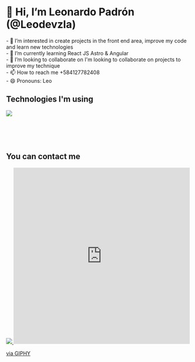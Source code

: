 <h1>👋 Hi, I’m Leonardo Padrón (@Leodevzla)</h1>
- 👀 I’m interested in create projects in the front end area, improve my code and learn new technologies <br>
- 🌱 I’m currently learning React JS Astro & Angular<br>
- 💞️ I’m looking to collaborate on I'm looking to collaborate on projects to improve my technique<br>
- 📫 How to reach me +584127782408<br>
- 😄 Pronouns: Leo<br>
<h2>Technologies I'm using</h2>
<img src="https://skillicons.dev/icons?i=html,css,js,astro,git,react,angular,figma,wordpress,elementor,wasm)](https://skillicons.dev">
<br>
<br>
<br>
<br>
<br>

<h2>You can contact me</h2>
<a href="https://www.linkedin.com/in/leonardo-padron/" target="_blank">
<img src="https://skillicons.dev/icons?i=linkedin,)]">
</a>
<!---
Leodevzla/Leodevzla is a ✨ special ✨ repository because its `README.md` (this file) appears on your GitHub profile.
You can click the Preview link to take a look at your changes.
--->
<iframe src="https://giphy.com/embed/bGgsc5mWoryfgKBx1u" width="480" height="480" style="" frameBorder="0" class="giphy-embed" allowFullScreen></iframe><p><a href="https://giphy.com/gifs/computador-gu-tecnology-bGgsc5mWoryfgKBx1u">via GIPHY</a></p>
